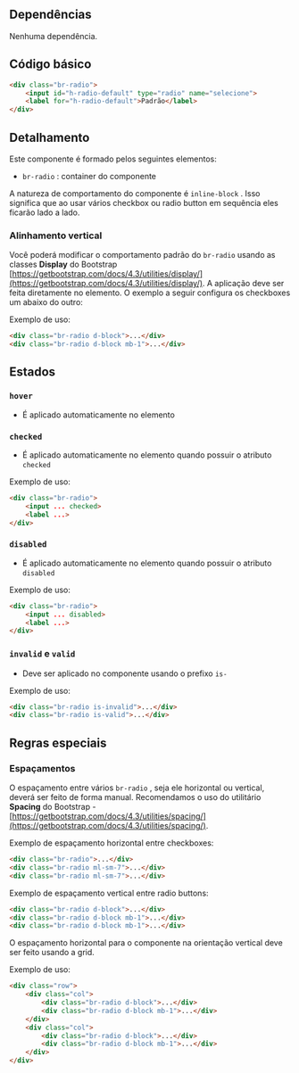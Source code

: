 ## Dependências

Nenhuma dependência.

## Código básico

``` html
<div class="br-radio">
    <input id="h-radio-default" type="radio" name="selecione">
    <label for="h-radio-default">Padrão</label>
</div>
```

## Detalhamento

Este componente é formado pelos seguintes elementos:

* `br-radio` : container do componente

A natureza de comportamento do componente é `inline-block` . Isso significa que ao usar vários checkbox ou radio button em sequência eles ficarão lado a lado.

### Alinhamento vertical

Você poderá modificar o comportamento padrão do `br-radio` usando as classes **Display** do Bootstrap [https://getbootstrap.com/docs/4.3/utilities/display/](https://getbootstrap.com/docs/4.3/utilities/display/). A aplicação deve ser feita diretamente no elemento. O exemplo a seguir configura os checkboxes um abaixo do outro:

Exemplo de uso:

``` html
<div class="br-radio d-block">...</div>
<div class="br-radio d-block mb-1">...</div>
```

## Estados

### `hover`

* É aplicado automaticamente no elemento

### `checked`

* É aplicado automaticamente no elemento quando possuir o atributo `checked` 

Exemplo de uso:

``` html
<div class="br-radio">
    <input ... checked>
    <label ...>
</div>
```

### `disabled`

* É aplicado automaticamente no elemento quando possuir o atributo `disabled` 

Exemplo de uso:

``` html
<div class="br-radio">
    <input ... disabled>
    <label ...>
</div>
```

### `invalid` e `valid` 

* Deve ser aplicado no componente usando o prefixo `is-` 

Exemplo de uso:

``` html
<div class="br-radio is-invalid">...</div>
<div class="br-radio is-valid">...</div>
```

## Regras especiais

### Espaçamentos

O espaçamento entre vários `br-radio` , seja ele horizontal ou vertical, deverá ser feito de forma manual. Recomendamos o uso do utilitário **Spacing** do Bootstrap - [https://getbootstrap.com/docs/4.3/utilities/spacing/](https://getbootstrap.com/docs/4.3/utilities/spacing/).

Exemplo de espaçamento horizontal entre checkboxes:

``` html
<div class="br-radio">...</div>
<div class="br-radio ml-sm-7">...</div>
<div class="br-radio ml-sm-7">...</div>
```

Exemplo de espaçamento vertical entre radio buttons:

``` html
<div class="br-radio d-block">...</div>
<div class="br-radio d-block mb-1">...</div>
<div class="br-radio d-block mb-1">...</div>
```

O espaçamento horizontal para o componente na orientação vertical deve ser feito usando a grid.

Exemplo de uso:

``` html
<div class="row">
    <div class="col">
        <div class="br-radio d-block">...</div>
        <div class="br-radio d-block mb-1">...</div>
    </div>
    <div class="col">
        <div class="br-radio d-block">...</div>
        <div class="br-radio d-block mb-1">...</div>
    </div>
</div>
```

